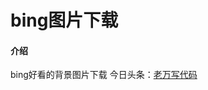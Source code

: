 # bing图片下载

#### 介绍
bing好看的背景图片下载
今日头条：[老万写代码](https://www.toutiao.com/c/user/token/MS4wLjABAAAANlVbxzXWPYvu9UajzwNR_lCzgnXRC0HWQBcFabtrtEY)

